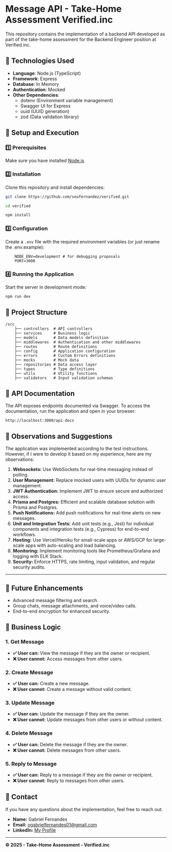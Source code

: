 # Message API - Take-Home Assessment Verified.inc

This repository contains the implementation of a backend API developed as part of the take-home assessment for the Backend Engineer position at Verified.inc.

## 📌 Technologies Used

- **Language**: Node.js (TypeScript)
- **Framework**: Express
- **Database**: In Memory
- **Authentication**: Mocked
- **Other Dependencies**:
	- dotenv (Environment variable management)
	- Swagger UI for Express
	- uuid (UUID generation)
	- zod (Data validation library)

## 🚀 Setup and Execution

### 1️⃣ Prerequisites

Make sure you have installed [Node.js](https://nodejs.org/)


### 2️⃣ Installation

Clone this repository and install dependencies:

```sh
git clone https://github.com/seufernandez/verified.git

cd verified

npm install
```

### 3️⃣ Configuration

Create a `.env` file with the required environment variables (or just rename the .env.example):

```env
	NODE_ENV=development # for debugging proposals
	PORT=3000
```

### 4️⃣ Running the Application

Start the server in development mode:

```sh
npm run dev
```

## 📂 Project Structure

```
/src
	├── controllers  # API controllers
	├── services     # Business logic
	├── models       # Data models definition
	├── middlewares  # Authentication and other middlewares
	├── routes       # Route definitions
	├── config       # Application configuration
	├── errors       # Custom Errors definitions
	├── mocks        # Mock data
	├── repositories # Data access layer
	├── types        # Type definitions
	├── utils        # Utility functions
	├── validators   # Input validation schemas
```


## 📖 API Documentation

The API exposes endpoints documented via Swagger.
To access the documentation, run the application and open in your browser:

```
http://localhost:3000/api-docs
```

## 📖 Observations and Suggestions
The application was implemented according to the test instructions. However, if I were to develop it based on my experience, here are my observations:

1. **Websockets:** Use WebSockets for real-time messaging instead of polling.
2. **User Management:** Replace mocked users with UUIDs for dynamic user management.
3. **JWT Authentication:** Implement JWT to ensure secure and authorized access.
4. **Prisma and Postgres:** Efficient and scalable database solution with Prisma and Postgres.
5. **Push Notifications:** Add push notifications for real-time alerts on new messages.
6. **Unit and Integration Tests:** Add unit tests (e.g., Jest) for individual components and integration tests (e.g., Cypress) for end-to-end workflows.
7. **Hosting:** Use Vercel/Heroku for small-scale apps or AWS/GCP for large-scale apps with auto-scaling and load balancing.
8. **Monitoring:** Implement monitoring tools like Prometheus/Grafana and logging with ELK Stack.
9. **Security:** Enforce HTTPS, rate limiting, input validation, and regular security audits.

---

## 🚀 Future Enhancements

- Advanced message filtering and search.
- Group chats, message attachments, and voice/video calls.
- End-to-end encryption for enhanced security.

## 📝 Business Logic

### **1. Get Message**
- **✅ User can:** View the message if they are the owner or recipient.
- **❌ User cannot:** Access messages from other users.

### **2. Create Message**
- **✅ User can:** Create a new message.
- **❌ User cannot:** Create a message without valid content.

### **3. Update Message**
- **✅ User can:** Update the message if they are the owner.
- **❌ User cannot:** Update messages from other users or without content.

### **4. Delete Message**
- **✅ User can:** Delete the message if they are the owner.
- **❌ User cannot:** Delete messages from other users.

### **5. Reply to Message**
- **✅ User can:** Reply to a message if they are the owner or recipient.
- **❌ User cannot:** Reply to messages from other users.

## 📌 Contact

If you have any questions about the implementation, feel free to reach out:

- **Name:** Gabriel Fernandes
- **Email:** ogabrielfernandes01@gmail.com
- **LinkedIn:** [My Profile](https://linkedin.com/in/ogabrielfernandes)

---

**© 2025 - Take-Home Assessment - Verified.inc**
